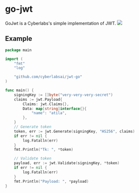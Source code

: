 # go-jwt
GoJwt is a Cyberlabs's simple implementation of JWT.
![](https://emojis.slackmojis.com/emojis/images/1507931630/3036/gopher_dance.gif?1507931630)
## Example
```go
package main

import (
	"fmt"
	"log"

	"github.com/cyberlabsai/jwt-go"
)

func main() {
	signingKey := []byte("very-very-very-secret")
	claims := jwt.Payload{
		Claims: jwt.Claims{},
		Data: map[string]interface{}{
			"name": "atila",
		},
	}
	// Generate token
	token, err := jwt.Generate(signingKey, "HS256", claims)
	if err != nil {
		log.Fatalln(err)
	}
	fmt.Println("Tk: ", *token)

	// Validate token
	payload, err := jwt.Validate(signingKey, *token)
	if err != nil {
		log.Fatalln(err)
	}
	fmt.Println("Payload: ", *payload)
}
```

